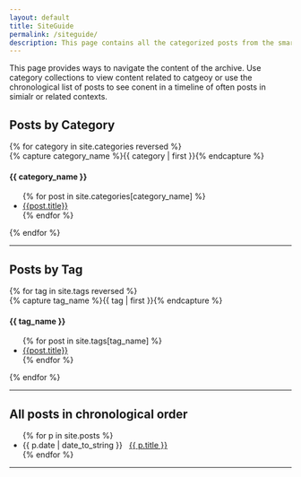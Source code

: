 ```yaml
---
layout: default
title: SiteGuide
permalink: /siteguide/
description: This page contains all the categorized posts from the smart learning website. This is an archive of work from 2016-2021.
---
```

This page provides ways to navigate the content of the archive. Use category collections to view content related to catgeoy or use the chronological list of posts to see conent in a timeline of often posts in simialr or related contexts.


## Posts by Category
<!--
using the code from https://blog.webjeda.com/jekyll-categories/
for reversed order using https://templates.supply/sort-jekyll-collection-by-reverse-order-and-limit-results/ 
-->
<div id="archives">
{% for category in site.categories reversed %}
  <div class="archive-group">
    {% capture category_name %}{{ category | first }}{% endcapture %}
    <div id="#{{ category_name | slugize }}"></div>
    <p></p>
    <h4 class="category-head">{{ category_name }}</h4>
    <a name="{{ category_name | slugize }}"></a>
       <ul id="secondary-nav"> {% for post in site.categories[category_name] %}
    <li><a href="{{ site.baseurl }}{{ post.url }}">{{post.title}}</a></li>  
    {% endfor %} </ul>
  </div>
{% endfor %}
</div>


---


## Posts by Tag
<!--using the code from https://blog.webjeda.com/jekyll-categories/-->
<div id="archives">
{% for tag in site.tags reversed %}
  <div class="archive-group">
    {% capture tag_name %}{{ tag | first }}{% endcapture %}
    <div id="#{{ tag_name | slugize }}"></div>
    <p></p>
    <h4 class="category-head">{{ tag_name }}</h4>
    <a name="{{ tag_name | slugize }}"></a>
       <ul id="secondary-nav"> {% for post in site.tags[tag_name] %}
    <li><a href="{{ site.baseurl }}{{ post.url }}">{{post.title}}</a></li>  
    {% endfor %} </ul>
  </div>
{% endfor %}
</div>


---


## All posts in chronological order
<nav id="secondary-nav">
  <ul>
{% for p in site.posts %}
 <li><span>{{ p.date | date_to_string }}</span> &nbsp; <a href="{{ p.url | relative_url }}" itemprop="url">
            <span itemprop="name"> {{ p.title }}</span></a></li>
{% endfor %}

</ul>
</nav>

---